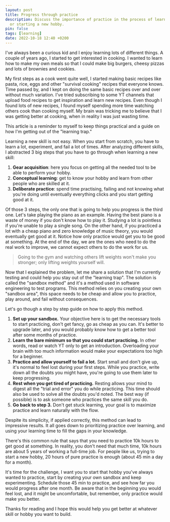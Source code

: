 ```yaml
---
layout: post
title: Progress through practice
description: Discuss the importance of practice in the process of learning a new skill
  or starting a new hobby.
pin: false
tags: [learning]
date: 2022-10-18 12:40 +0200
---
```


I've always been a curious kid and I enjoy learning lots of different things. A couple of years ago, I started to get interested in cooking. I wanted to learn how to make my own meals so that I could make big burgers, cheesy pizzas and lots of brownies and cookies. 

My first steps as a cook went quite well, I started making basic recipes like pasta, rice, eggs and other "survival cooking" recipes that everyone knows. Time passed by, and I kept on doing the same basic recipes over and over without much variation. I've tried subscribing to some YT channels that upload food recipes to get inspiration and learn new recipes. Even though I found lots of new recipes, I found myself spending more time watching others cook than cooking myself. My brain was tricking me to believe that I was getting better at cooking, when in reality I was just wasting time.

This article is a reminder to myself to keep things practical and a guide on how I'm getting out of the "learning trap."

Learning a new skill is not easy. When you start from scratch, you have to learn a lot, experiment, and fail a lot of times. After analyzing different skills, I abstracted 3 big steps that you have to go through when learning a new skill:

1. **Gear acquisition**: here you focus on getting all the needed tool to be able to perform your hobby.
2. **Conceptual learning**: get to know your hobby and learn from other people who are skilled at it.
3. **Deliberate practice**: spend time practising, failing and not knowing what you're doing until eventually everything clicks and you start getting good at it.

Of those 3 steps, the only one that is going to help you progress is the third one. Let's take playing the piano as an example. Having the best piano is a waste of money if you don't know how to play it. Studying a lot is pointless if you're unable to play a single song. On the other hand, if you practiced a lot with a cheap piano and zero knowledge of music theory, you would eventually get good at it. Notice how only practice would get you to be good at something. At the end of the day, we are the ones who need to do the real work to improve, we cannot expect others to do the work for us.

> Going to the gym and watching others lift weights won't make you stronger; only lifting weights yourself will.

Now that I explained the problem, let me share a solution that I'm currently testing and could help you stay out of the "learning trap". The solution is called the "sandbox method" and it's a method used in software engineering to test programs. This method relies on you creating your own "sandbox area", this space needs to be cheap and allow you to practice, play around, and fail without consequences. 

Let's go though a step by step guide on how to apply this method.

1. **Set up your sandbox.** Your objective here is to get the necessary tools to start practicing, don't get fancy, go as cheap as you can. It's better to upgrade later, and you would probably know how to get a better tool after some months of practice.
2. **Learn the bare minimum so that you could start practicing.** In other words, read or watch YT only to get an introduction. Overloading your brain with too much information would make your expectations too high for a beginner.
3. **Practice and allow yourself to fail a lot.** Start small and don't give up, it's normal to feel lost during your first steps. While you practice, write down all the doubts you might have, you're going to use them later to keep progressing.
4. **Rest when you get tired of practicing.** Resting allows your mind to digest all the "trial and error" you do while practicing. This time should also be used to solve all the doubts you'd noted. The best way (if possible) is to ask someone who practices the same skill you do.
5. **Go back to step 3.** Don't get stuck learning, your goal is to maximize practice and learn naturally with the flow.

Despite its simplicity, if applied correctly, this method can lead to impressive results. It all goes down to prioritizing practice over learning, and using your learning time to fill the gaps in your knowledge. 

There's this common rule that says that you need to practice 10k hours to get good at something. In reality, you don't need that much time, 10k hours are about 5 years of working a full-time job. For people like us, trying to start a new hobby, 20 hours of pure practice is enough (about 45 min a day for a month).

It's time for the challenge, I want you to start that hobby you've always wanted to practice, start by creating your own sandbox and keep experimenting. Schedule those 45 min to practice, and see how far you would progress after one month. Be aware that in the beginning you would feel lost, and it might be uncomfortable, but remember, only practice would make you better.

Thanks for reading and I hope this would help you get better at whatever skill or hobby you want to build.